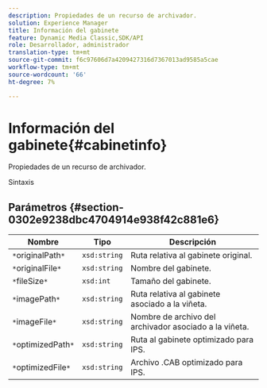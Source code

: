 ```yaml
---
description: Propiedades de un recurso de archivador.
solution: Experience Manager
title: Información del gabinete
feature: Dynamic Media Classic,SDK/API
role: Desarrollador, administrador
translation-type: tm+mt
source-git-commit: f6c97606d7a4209427316d7367013ad9585a5cae
workflow-type: tm+mt
source-wordcount: '66'
ht-degree: 7%

---
```



# Información del gabinete{#cabinetinfo}

Propiedades de un recurso de archivador.

Sintaxis

## Parámetros {#section-0302e9238dbc4704914e938f42c881e6}

| Nombre | Tipo | Descripción |
|---|---|---|
| `*`originalPath`*` | `xsd:string` | Ruta relativa al gabinete original. |
| `*`originalFile`*` | `xsd:string` | Nombre del gabinete. |
| `*`fileSize`*` | `xsd:int` | Tamaño del gabinete. |
| `*`imagePath`*` | `xsd:string` | Ruta relativa al gabinete asociado a la viñeta. |
| `*`imageFile`*` | `xsd:string` | Nombre de archivo del archivador asociado a la viñeta. |
| `*`optimizedPath`*` | `xsd:string` | Ruta al gabinete optimizado para IPS. |
| `*`optimizedFile`*` | `xsd:string` | Archivo .CAB optimizado para IPS. |

